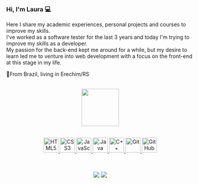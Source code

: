 ### Hi, I'm Laura 💻

Here I share my academic experiences, personal projects and courses to improve my skills.<br>
I've worked as a software tester for the last 3 years and today I'm trying to improve my skills as a developer.<br>
My passion for the back-end kept me around for a while, but my desire to learn led me to venture into web development with a focus on the front-end at this stage in my life.

📍From Brazil, living in Erechim/RS

</br>
<div align="center">
  <a href="https://github.com/lauragrandoo">
  <img height="100em" src="https://github-readme-stats.vercel.app/api/top-langs/?username=lauragrandoo&layout=compact&langs_count=7&theme=radical"/>
</div>
</br>
    
<p align="center">
  <img src="https://cdn.jsdelivr.net/gh/devicons/devicon/icons/html5/html5-original.svg" width="40" alt="HTML5"/>
  <img src="https://cdn.jsdelivr.net/gh/devicons/devicon/icons/css3/css3-original.svg" width="40" alt="CSS3"/>
  <img src="https://cdn.jsdelivr.net/gh/devicons/devicon/icons/javascript/javascript-original.svg" width="40" alt="JavaScript"/>
  <img src="https://cdn.jsdelivr.net/gh/devicons/devicon/icons/java/java-original.svg" width="40" alt="Java"/>
  <img src="https://cdn.jsdelivr.net/gh/devicons/devicon/icons/cplusplus/cplusplus-original.svg" width="40" alt="C++"/>
  <img src="https://cdn.jsdelivr.net/gh/devicons/devicon/icons/git/git-original.svg" width="40" alt="Git"/>
  <img src="https://cdn.jsdelivr.net/gh/devicons/devicon/icons/github/github-original-wordmark.svg" width="40" alt="GitHub"/>
</p>
</br>
</br>

<div align="center">
  <a href="https://www.linkedin.com/in/lauraagrando/" target="_blank"><img src="https://img.shields.io/badge/LinkedIn-0077B5?style=for-the-badge&logo=linkedin&logoColor=white" target="_blank"></a>
  <a href = "mailto:lauraagrando@gmail.com"><img src="https://img.shields.io/badge/-Gmail-%23333?style=for-the-badge&logo=gmail&logoColor=white" target="_blank"></a>
</div>
